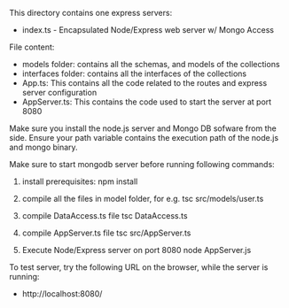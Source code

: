 This directory contains one express servers:
* index.ts - Encapsulated Node/Express web server w/ Mongo Access

File content:
- models folder: contains all the schemas, and models of the collections
- interfaces folder: contains all the interfaces of the collections
- App.ts: This contains all the code related to the routes and express server configuration
- AppServer.ts: This contains the code used to start the server at port 8080

Make sure you install the node.js server and Mongo DB sofware from the side.  Ensure your path variable contains the execution path of the node.js and mongo binary.

Make sure to start mongodb server before running following commands:

1. install prerequisites: npm install

2. compile all the files in model folder, for e.g.
    tsc src/models/user.ts

3. compile DataAccess.ts file
    tsc DataAccess.ts

4. compile AppServer.ts file
    tsc src/AppServer.ts

5. Execute Node/Express server on port 8080
    node AppServer.js

To test server, try the following URL on the browser, while the server is running:
* http://localhost:8080/
